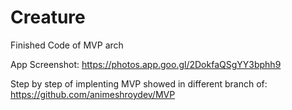 # Creature
Finished Code of MVP arch

App Screenshot:
https://photos.app.goo.gl/2DokfaQSgYY3bphh9

Step by step of implenting MVP showed in different branch of:
https://github.com/animeshroydev/MVP
